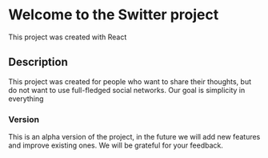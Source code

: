 # Welcome to the Switter project
This project was created with React

## Description

This project was created for people who want to share their thoughts,
but do not want to use full-fledged social networks. 
Our goal is simplicity in everything


### Version

This is an alpha version of the project, in the future we will add new features and improve existing ones.
We will be grateful for your feedback.



